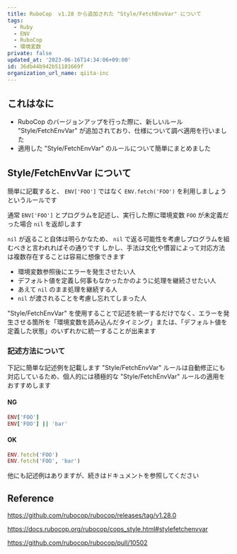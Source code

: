 ```yaml
---
title: RuboCop  v1.28 から追加された "Style/FetchEnvVar" について
tags:
  - Ruby
  - ENV
  - RuboCop
  - 環境変数
private: false
updated_at: '2023-06-16T14:34:06+09:00'
id: 36db44b942b51181669f
organization_url_name: qiita-inc
---
```


## これはなに

- RuboCop のバージョンアップを行った際に、新しいルール "Style/FetchEnvVar" が追加されており、仕様について調べ適用を行いました
- 適用した "Style/FetchEnvVar" のルールについて簡単にまとめました

## Style/FetchEnvVar について

簡単に記載すると、 `ENV['FOO']` ではなく `ENV.fetch('FOO')` を利用しましょうというルールです

通常 `ENV['FOO']` とプログラムを記述し、実行した際に環境変数 `FOO` が未定義だった場合 `nil` を返却します

`nil` が返ること自体は明らかなため、 `nil` で返る可能性を考慮しプログラムを組むべきと言われればその通りです
しかし、手法は文化や慣習によって対応方法は複数存在することは容易に想像できます

- 環境変数参照後にエラーを発生させたい人
- デフォルト値を定義し何事もなかったかのように処理を継続させたい人
- あえて `nil` のまま処理を継続する人
- `nil` が渡されることを考慮し忘れてしまった人

"Style/FetchEnvVar" を使用することで記述を統一するだけでなく、エラーを発生させる箇所を「環境変数を読み込んだタイミング」または、「デフォルト値を定義した状態」のいずれかに統一することが出来ます

### 記述方法について

下記に簡単な記述例を記載します
"Style/FetchEnvVar" ルールは自動修正にも対応しているため、個人的には積極的な "Style/FetchEnvVar" ルールの適用をおすすめします

#### NG

```ruby
ENV['FOO']
ENV['FOO'] || 'bar'
```

#### OK

```ruby
ENV.fetch('FOO')
ENV.fetch('FOO', 'bar')
```

他にも記述例はありますが、続きはドキュメントを参照してください

## Reference

https://github.com/rubocop/rubocop/releases/tag/v1.28.0

https://docs.rubocop.org/rubocop/cops_style.html#stylefetchenvvar

https://github.com/rubocop/rubocop/pull/10502
